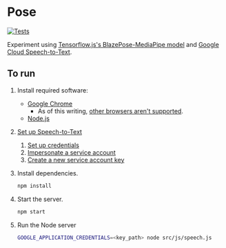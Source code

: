 # Pose

[![Tests](https://github.com/afeld/pose/actions/workflows/tests.yml/badge.svg)](https://github.com/afeld/pose/actions/workflows/tests.yml)

Experiment using [Tensorflow.js's BlazePose-MediaPipe model](https://github.com/tensorflow/tfjs-models/tree/master/pose-detection/src/blazepose_mediapipe#readme) and [Google Cloud Speech-to-Text](https://cloud.google.com/speech-to-text/docs).

## To run

1. Install required software:
   - [Google Chrome](https://www.google.com/chrome/index.html)
     - As of this writing, [other browsers aren't supported](https://caniuse.com/speech-recognition).
   - [Node.js](https://nodejs.org/)
1. [Set up Speech-to-Text](https://cloud.google.com/speech-to-text/docs/before-you-begin)
   1. [Set up credentials](https://cloud.google.com/docs/authentication/provide-credentials-adc#local-dev)
   1. [Impersonate a service account](https://cloud.google.com/iam/docs/create-short-lived-credentials-direct#permissions-user)
   1. [Create a new service account key](https://cloud.google.com/docs/authentication/provide-credentials-adc#local-key)
1. Install dependencies.

   ```sh
   npm install
   ```

1. Start the server.

   ```sh
   npm start
   ```

1. Run the Node server

   ```sh
   GOOGLE_APPLICATION_CREDENTIALS=<key_path> node src/js/speech.js
   ```
